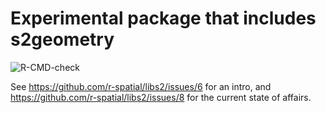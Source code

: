 # Experimental package that includes s2geometry

![R-CMD-check](https://github.com/r-spatial/libs2/workflows/R-CMD-check/badge.svg)

See https://github.com/r-spatial/libs2/issues/6 for an intro, 
and https://github.com/r-spatial/libs2/issues/8 for the current state of affairs.
